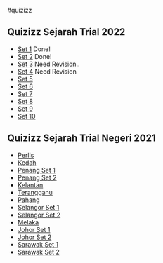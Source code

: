 #quizizz

## Quizizz Sejarah Trial 2022
-  [Set 1](https://quizizz.com/join?gc=54410643) Done!
-  [Set 2](https://quizizz.com/join?gc=28392851) Done!
-  [Set 3](https://quizizz.com/join?gc=59325843) Need Revision..
-  [Set 4](https://quizizz.com/join?gc=18431379) Need Revision
-  [Set 5](https://quizizz.com/join?gc=54082963)
-  [Set 6](https://quizizz.com/join?gc=00343443)
-  [Set 7](https://quizizz.com/join?gc=61160851)
-  [Set 8](https://quizizz.com/join?gc=39140755)
-  [Set 9](https://quizizz.com/join?gc=20266387)
-  [Set 10](https://quizizz.com/join?gc=66403731)

## Quizizz Sejarah Trial Negeri 2021
- [Perlis](https://quizizz.com/join?gc=06428163)
- [Kedah](https://quizizz.com/join?gc=37492227)
- [Penang Set 1](https://quizizz.com/join?gc=02576569)
- [Penang Set 2](https://quizizz.com/join?gc=18829497)
- [Kelantan](https://quizizz.com/join?gc=46884355)
- [Terangganu](https://quizizz.com/join?gc=20190723)
- [Pahang](https://quizizz.com/join?gc=38016515)
- [Selangor Set 1](https://quizizz.com/join?gc=17831427)
- [Selangor Set 2](https://quizizz.com/join?gc=13112835)
- [Melaka](https://quizizz.com/join?gc=00005635)
- [Johor Set 1](https://quizizz.com/join?gc=49800707)
- [Johor Set 2](https://quizizz.com/join?gc=52422147)
- [Sarawak Set 1](https://quizizz.com/join?gc=17262083)
- [Sarawak Set 2](https://quizizz.com/join?gc=16765113)